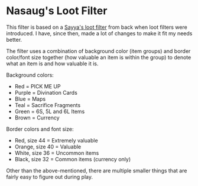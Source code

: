 # Nasaug's Loot Filter

This filter is based on a [Sayya's loot filter](https://github.com/SayyadinaAtreides/sayya-poe-filter) from back when loot filters were introduced. I have, since then, made a lot of changes to make it fit my needs better.

The filter uses a combination of background color (item groups) and border color/font size together (how valuable an item is within the group) to denote what an item is and how valuable it is.

Background colors:
 - Red = PICK ME UP
 - Purple = Divination Cards
 - Blue = Maps
 - Teal = Sacrifice Fragments
 - Green = 6S, 5L and 6L Items
 - Brown = Currency

Border colors and font size:
 - Red, size 44 = Extremely valuable
 - Orange, size 40 = Valuable
 - White, size 36 = Uncommon items
 - Black, size 32 = Common items (currency only) 

 Other than the above-mentioned, there are multiple smaller things that are fairly easy to figure out during play.